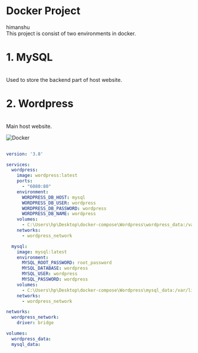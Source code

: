 # Docker Project
himanshu
<br>This project is consist of two environments in docker.</br>
# 1. MySQL
<br>Used to store the backend part of host website.</br>
# 2. Wordpress
<br>Main host website.</br>

![Docker](https://encrypted-tbn0.gstatic.com/images?q=tbn%3AANd9GcSWDPX2omT-_AXyB3eE07KeJM5wm5FF6jL5xA&usqp=CAU)

```YAML
  
version: '3.8'

services:
  wordpress:
    image: wordpress:latest
    ports:
      - "6080:80"
    environment:
      WORDPRESS_DB_HOST: mysql
      WORDPRESS_DB_USER: wordpress
      WORDPRESS_DB_PASSWORD: wordpress
      WORDPRESS_DB_NAME: wordpress
    volumes:
      - C:\Users\hp\Desktop\docker-compose\Wordpress\wordpress_data:/var/www/html
    networks:
      - wordpress_network

  mysql:
    image: mysql:latest
    environment:
      MYSQL_ROOT_PASSWORD: root_password
      MYSQL_DATABASE: wordpress
      MYSQL_USER: wordpress
      MYSQL_PASSWORD: wordpress
    volumes:
      - C:\Users\hp\Desktop\docker-compose\Wordpress\mysql_data:/var/lib/mysql
    networks:
      - wordpress_network

networks:
  wordpress_network:
    driver: bridge

volumes:
  wordpress_data:
  mysql_data:
```
